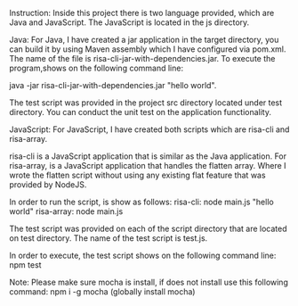 Instruction:
Inside this project there is two language provided, which are Java and JavaScript.
The JavaScript is located in the js directory.

Java:
For Java, I have created a jar application in the target directory, you can build it by using Maven 
assembly which I have configured via pom.xml. The name of the file is risa-cli-jar-with-dependencies.jar. 
To execute the program,shows on the following command line:

java -jar risa-cli-jar-with-dependencies.jar "hello world".

The test script was provided in the project src directory located under test directory.
You can conduct the unit test on the application functionality.

JavaScript:
For JavaScript, I have created both scripts which are risa-cli and risa-array.

risa-cli is a JavaScript application that is similar as the Java application. For risa-array,
is a JavaScript application that handles the flatten array. Where I wrote the flatten script
without using any existing flat feature that was provided by NodeJS.

In order to run the script, is show as follows:
risa-cli: node main.js "hello world"
risa-array: node main.js

The test script was provided on each of the script directory that are located on test directory.
The name of the test script is test.js.

In order to execute, the test script shows on the following command line:
npm test

Note: Please make sure mocha is install, if does not install use this following command:
npm i -g mocha (globally install mocha)
